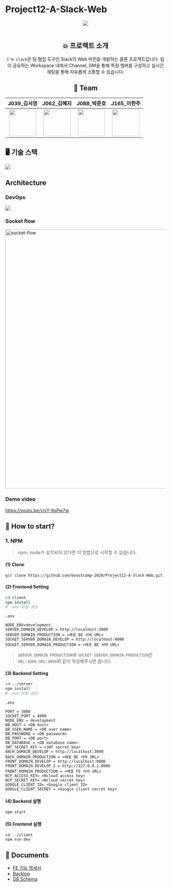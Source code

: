 # Project12-A-Slack-Web

<div align="center">
<img src="https://user-images.githubusercontent.com/48546343/101989147-ce37be80-3ce1-11eb-82a6-aa35d989789b.png" width="" height=""/>
<br />
<br />

## 💥 프로젝트 소개
`I'm slack`은 팀 협업 도구인 Slack의 Web 버전을 개발하는 클론 프로젝트입니다. 팀이 공유하는 Workspace 내에서 Channel, DM을 통해 특정 멤버를 구성하고 실시간 채팅을 통해 자유롭게 소통할 수 있습니다. 

## 👥 Team

| J039_김서영 | J062_김혜지 | J088_박준호 |J165_이한주 |
| :------: | :------: | :------: | :------: |
| <img width=85 src="https://ca.slack-edge.com/T019JFET9H7-U01A1NXHW5P-6ad3ec6e0275-512"> | <img width=85 src="https://ca.slack-edge.com/T019JFET9H7-U019PAHD2BV-c7785a9ef0f7-512">| <img width=85 src="https://ca.slack-edge.com/T019JFET9H7-U019P4W0YUA-41504186feaf-512"> | <img width=85 src="https://ca.slack-edge.com/T019JFET9H7-U019VBGPEAG-c7259ab3d955-512"> |
</div>


## 🖥 기술 스택
<img src="https://user-images.githubusercontent.com/46681729/102215468-1abb0e00-3f1d-11eb-976d-c75f094e77db.png">


## Architecture


### DevOps
<img src="https://user-images.githubusercontent.com/63051473/101992417-6d66b100-3cf6-11eb-8df9-ef7f65e90bf3.png"/>

### Socket flow
<img width="815" alt="socket-flow" src="https://user-images.githubusercontent.com/57661699/101992609-f9c5a380-3cf7-11eb-8593-2205a5df694f.png">

### Demo video
https://youtu.be/civY-8sPw7w

## 🚦 How to start?

### 1. NPM

> npm, node가 설치되어 있다면 이 방법으로 시작할 수 있습니다.

#### (1) Clone

```bash
git clone https://github.com/boostcamp-2020/Project12-A-Slack-Web.git
```

#### (2) Frontend Setting

```bash
cd client
npm install
# .env 파일 생성
```

`.env`

```
NODE_ENV=development
SERVER_DOMAIN_DEVELOP = http://localhost:3000
SERVER_DOMAIN_PRODUCTION = <배포 BE 서버 URL>
SOCKET_SERVER_DOMAIN_DEVELOP = http://localhost:4000
SOCKET_SERVER_DOMAIN_PRODUCTION = <배포 BE 서버 URL>
```

> `SERVER_DOMAIN_PRODUCTION`와 `SOCKET_SERVER_DOMAIN_PRODUCTION`은 `URL:3000`, `URL:4000`와 같이 작성해주시면 됩니다.
> 
#### (3) Backend Setting

```bash 
cd ../server
npm install
# .env 파일 생성
```

`.env`

```
PORT = 3000
SOCKET_PORT = 4000
NODE_ENV = development
DB_HOST = <DB host>
DB_USER_NAME = <DB user name>
DB_PASSWORD = <DB password>
DB_PORT = <DB port>
DB_DATABASE = <DB database name>
JWT_SECRET_KEY = <JWT secret key>
BACK_DOMAIN_DEVELOP = http://localhost:3000
BACK_DOMAIN_PRODUCTION = <배포 BE 서버 URL>
FRONT_DOMAIN_DEVELOP = http://localhost:8000
FRONT_DOMAIN_DEVELOP_2 = http://127.0.0.1:8000
FRONT_DOMAIN_PRODUCTION = <배포 FE 서버 URL>
NCP_ACCESS_KEY= <Ncloud access key>
NCP_SECRET_KEY= <Ncloud secret key>
GOOGLE_CLIENT_ID= <Google client ID>
GOOGLE_CLIENT_SECRET = <Google client secret key>
```

#### (4) Backend 실행

```bash=
npm start
```

#### (5) Frontend 실행

```bash=
cd ../client
npm run dev
```



## 📄 Documents
- [FE 기능 명세서](https://docs.google.com/presentation/d/1fi3qxlIQIMb2RBOowvshsdAujtwnlJcHvdZBSS9jVLM/edit#slide=id.p)
- [Backlog](https://docs.google.com/spreadsheets/d/1ETdbHj9wcMq7f9w6AYJnS_aCk9H8cTeX2V2qf03RcGM/edit#gid=0)
- [DB Schema](https://github.com/boostcamp-2020/Project12-A-Slack-Web/wiki/DB-Schema)


